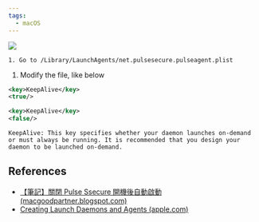 ```yaml
---
tags:
  - macOS
---
```



![](https://ask-herts-production.s3.eu-west-2.amazonaws.com/ijbkoeezaf8mxbqu3v95s4irwlo6)

	1. Go to /Library/LaunchAgents/net.pulsesecure.pulseagent.plist
1. Modify the file, like below

```xml
<key>KeepAlive</key>
<true/>
```

```xml
<key>KeepAlive</key>
<false/>
```

```ad-info
KeepAlive: This key specifies whether your daemon launches on-demand or must always be running. It is recommended that you design your daemon to be launched on-demand.
```

## References

* [【筆記】關閉 Pulse Ssecure 開機後自動啟動 (macgoodpartner.blogspot.com)](http://macgoodpartner.blogspot.com/2018/06/disablePulse-ssecureAutoLaunch.html)
* [Creating Launch Daemons and Agents (apple.com)](https://developer.apple.com/library/archive/documentation/MacOSX/Conceptual/BPSystemStartup/Chapters/CreatingLaunchdJobs.html)